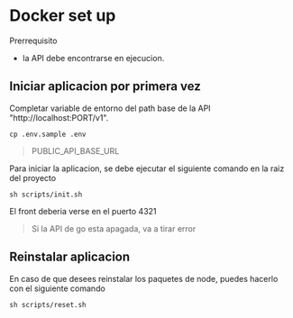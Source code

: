 # Docker set up

Prerrequisito 

- la API debe encontrarse en ejecucion. 

## Iniciar aplicacion por primera vez

Completar variable de entorno del path base de la API "http://localhost:PORT/v1".

    cp .env.sample .env

> PUBLIC_API_BASE_URL

Para iniciar la aplicacion, se debe ejecutar el siguiente comando en la raiz del proyecto

    sh scripts/init.sh

El front deberia verse en el puerto 4321 

> Si la API de go esta apagada, va a tirar error

## Reinstalar aplicacion

En caso de que desees reinstalar los paquetes de node, puedes hacerlo con el siguiente comando

    sh scripts/reset.sh
